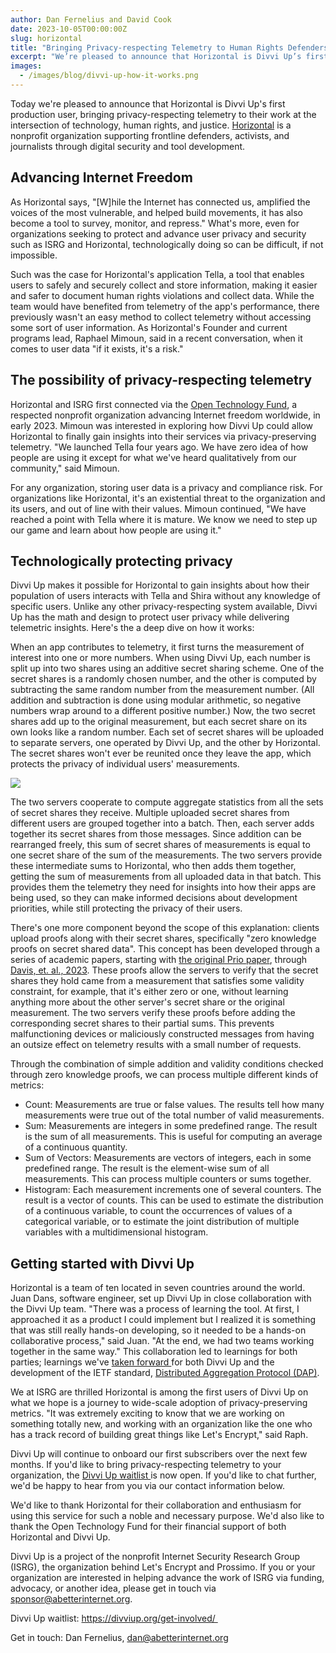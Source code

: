 ```yaml
---
author: Dan Fernelius and David Cook
date: 2023-10-05T00:00:00Z
slug: horizontal
title: "Bringing Privacy-respecting Telemetry to Human Rights Defenders"
excerpt: "We’re pleased to announce that Horizontal is Divvi Up’s first production user, bringing privacy-respecting telemetry to their work at the intersection of technology, human rights, and justice."
images:
  - /images/blog/divvi-up-how-it-works.png
---
```


Today we're pleased to announce that Horizontal is Divvi Up's first production user, bringing privacy-respecting telemetry to their work at the intersection of technology, human rights, and justice. [Horizontal](https://wearehorizontal.org/) is a nonprofit organization supporting frontline defenders, activists, and journalists through digital security and tool development.

## Advancing Internet Freedom

As Horizontal says, "[W]hile the Internet has connected us, amplified the voices of the most vulnerable, and helped build movements, it has also become a tool to survey, monitor, and repress." What's more, even for organizations seeking to protect and advance user privacy and security such as ISRG and Horizontal, technologically doing so can be difficult, if not impossible.

Such was the case for Horizontal's application Tella, a tool that enables users to safely and securely collect and store information, making it easier and safer to document human rights violations and collect data. While the team would have benefited from telemetry of the app's performance, there previously wasn't an easy method to collect telemetry without accessing some sort of user information. As Horizontal's Founder and current programs lead, Raphael Mimoun, said in a recent conversation, when it comes to user data "if it exists, it's a risk."

## The possibility of privacy-respecting telemetry

Horizontal and ISRG first connected via the [Open Technology Fund](https://www.opentech.fund/), a respected nonprofit organization advancing Internet freedom worldwide, in early 2023. Mimoun was interested in exploring how Divvi Up could allow Horizontal to finally gain insights into their services via privacy-preserving telemetry. "We launched Tella four years ago. We have zero idea of how people are using it except for what we've heard qualitatively from our community," said Mimoun.

For any organization, storing user data is a privacy and compliance risk. For organizations like Horizontal, it's an existential threat to the organization and its users, and out of line with their values. Mimoun continued, "We have reached a point with Tella where it is mature. We know we need to step up our game and learn about how people are using it."

## Technologically protecting privacy

Divvi Up makes it possible for Horizontal to gain insights about how their population of users interacts with Tella and Shira without any knowledge of specific users. Unlike any other privacy-respecting system available, Divvi Up has the math and design to protect user privacy while delivering telemetric insights. Here's the a deep dive on how it works:

When an app contributes to telemetry, it first turns the measurement of interest into one or more numbers. When using Divvi Up, each number is split up into two shares using an additive secret sharing scheme. One of the secret shares is a randomly chosen number, and the other is computed by subtracting the same random number from the measurement number. (All addition and subtraction is done using modular arithmetic, so negative numbers wrap around to a different positive number.) Now, the two secret shares add up to the original measurement, but each secret share on its own looks like a random number. Each set of secret shares will be uploaded to separate servers, one operated by Divvi Up, and the other by Horizontal. The secret shares won't ever be reunited once they leave the app, which protects the privacy of individual users' measurements.

![](/images/blog/divvi-up-how-it-works.png)

The two servers cooperate to compute aggregate statistics from all the sets of secret shares they receive. Multiple uploaded secret shares from different users are grouped together into a batch. Then, each server adds together its secret shares from those messages. Since addition can be rearranged freely, this sum of secret shares of measurements is equal to one secret share of the sum of the measurements. The two servers provide these intermediate sums to Horizontal, who then adds them together, getting the sum of measurements from all uploaded data in that batch. This provides them the telemetry they need for insights into how their apps are being used, so they can make informed decisions about development priorities, while still protecting the privacy of their users.

There's one more component beyond the scope of this explanation: clients upload proofs along with their secret shares, specifically "zero knowledge proofs on secret shared data". This concept has been developed through a series of academic papers, starting with [the original Prio paper](https://www.usenix.org/system/files/conference/nsdi17/nsdi17-corrigan-gibbs.pdf), through [Davis, et. al., 2023](https://eprint.iacr.org/2023/130). These proofs allow the servers to verify that the secret shares they hold came from a measurement that satisfies some validity constraint, for example, that it's either zero or one, without learning anything more about the other server's secret share or the original measurement. The two servers verify these proofs before adding the corresponding secret shares to their partial sums. This prevents malfunctioning devices or maliciously constructed messages from having an outsize effect on telemetry results with a small number of requests.

Through the combination of simple addition and validity conditions checked through zero knowledge proofs, we can process multiple different kinds of metrics:

* Count: Measurements are true or false values. The results tell how many measurements were true out of the total number of valid measurements.
* Sum: Measurements are integers in some predefined range. The result is the sum of all measurements. This is useful for computing an average of a continuous quantity.
* Sum of Vectors: Measurements are vectors of integers, each in some predefined range. The result is the element-wise sum of all measurements. This can process multiple counters or sums together.
* Histogram: Each measurement increments one of several counters. The result is a vector of counts. This can be used to estimate the distribution of a continuous variable, to count the occurrences of values of a categorical variable, or to estimate the joint distribution of multiple variables with a multidimensional histogram.

## Getting started with Divvi Up

Horizontal is a team of ten located in seven countries around the world. Juan Dans, software engineer, set up Divvi Up in close collaboration with the Divvi Up team. "There was a process of learning the tool. At first, I approached it as a product I could implement but I realized it is something that was still really hands-on developing, so it needed to be a hands-on collaborative process," said Juan. "At the end, we had two teams working together in the same way." This collaboration led to learnings for both parties; learnings we've [taken forward ](https://divviup.org/blog/preparing-for-first-subscribers/)for both Divvi Up and the development of the IETF standard, [Distributed Aggregation Protocol (DAP)](https://datatracker.ietf.org/doc/draft-ietf-ppm-dap/).

We at ISRG are thrilled Horizontal is among the first users of Divvi Up on what we hope is a journey to wide-scale adoption of privacy-preserving metrics. "It was extremely exciting to know that we are working on something totally new, and working with an organization like the one who has a track record of building great things like Let's Encrypt," said Raph.

Divvi Up will continue to onboard our first subscribers over the next few months. If you'd like to bring privacy-respecting telemetry to your organization, the [Divvi Up waitlist ](https://divviup.org/get-involved/)is now open. If you'd like to chat further, we'd be happy to hear from you via our contact information below.

We'd like to thank Horizontal for their collaboration and enthusiasm for using this service for such a noble and necessary purpose. We'd also like to thank the Open Technology Fund for their financial support of both Horizontal and Divvi Up.

Divvi Up is a project of the nonprofit Internet Security Research Group (ISRG), the organization behind Let's Encrypt and Prossimo. If you or your organization are interested in helping advance the work of ISRG via funding, advocacy, or another idea, please get in touch via <sponsor@abetterinternet.org>.

Divvi Up waitlist: https://divviup.org/get-involved/ 

Get in touch: Dan Fernelius, dan@abetterinternet.org